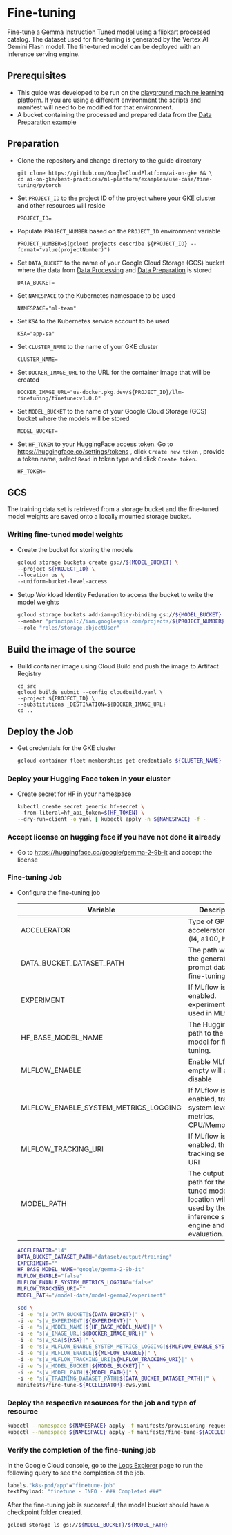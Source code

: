 # Fine-tuning

Fine-tune a Gemma Instruction Tuned model using a flipkart processed catalog. The dataset used
for fine-tuning is generated by the Vertex AI Gemini Flash model. The fine-tuned model can be deployed
with an inference serving engine.

## Prerequisites

- This guide was developed to be run on the [playground machine learning platform](/best-practices/ml-platform/examples/platform/playground/README.md). If you are using a different environment the scripts and manifest will need to be modified for that environment.
- A bucket containing the processed and prepared data from the [Data Preparation example](../../data-preparation/gemma-it)

## Preparation

- Clone the repository and change directory to the guide directory

  ```
  git clone https://github.com/GoogleCloudPlatform/ai-on-gke && \
  cd ai-on-gke/best-practices/ml-platform/examples/use-case/fine-tuning/pytorch
  ```

- Set `PROJECT_ID` to the project ID of the project where your GKE cluster and other resources will reside

  ```
  PROJECT_ID=
  ```

- Populate `PROJECT_NUMBER` based on the `PROJECT_ID` environment variable

  ```
  PROJECT_NUMBER=$(gcloud projects describe ${PROJECT_ID} --format="value(projectNumber)")
  ```

- Set `DATA_BUCKET` to the name of your Google Cloud Storage (GCS) bucket where the data from [Data Processing](../../data-processing/ray) and [Data Preparation](../../data-preparation/gemma-it) is stored

  ```
  DATA_BUCKET=
  ```

- Set `NAMESPACE` to the Kubernetes namespace to be used

  ```
  NAMESPACE="ml-team"
  ```

- Set `KSA` to the Kubernetes service account to be used

  ```
  KSA="app-sa"
  ```

- Set `CLUSTER_NAME` to the name of your GKE cluster

  ```
  CLUSTER_NAME=
  ```

- Set `DOCKER_IMAGE_URL` to the URL for the container image that will be created

  ```
  DOCKER_IMAGE_URL="us-docker.pkg.dev/${PROJECT_ID}/llm-finetuning/finetune:v1.0.0"
  ```

- Set `MODEL_BUCKET` to the name of your Google Cloud Storage (GCS) bucket where the models will be stored

  ```
  MODEL_BUCKET=
  ```

- Set `HF_TOKEN` to your HuggingFace access token. Go to https://huggingface.co/settings/tokens , click `Create new token` , provide a token name, select `Read` in token type and click `Create token`.

  ```
  HF_TOKEN=
  ```

## GCS

The training data set is retrieved from a storage bucket and the fine-tuned model weights are saved onto a locally mounted storage bucket.

### Writing fine-tuned model weights

- Create the bucket for storing the models

  ```sh
  gcloud storage buckets create gs://${MODEL_BUCKET} \
  --project ${PROJECT_ID} \
  --location us \
  --uniform-bucket-level-access
  ```

- Setup Workload Identity Federation to access the bucket to write the model weights

  ```sh
  gcloud storage buckets add-iam-policy-binding gs://${MODEL_BUCKET} \
  --member "principal://iam.googleapis.com/projects/${PROJECT_NUMBER}/locations/global/workloadIdentityPools/${PROJECT_ID}.svc.id.goog/subject/ns/${NAMESPACE}/sa/${KSA}" \
  --role "roles/storage.objectUser"
  ```

## Build the image of the source

- Build container image using Cloud Build and push the image to Artifact Registry

  ```
  cd src
  gcloud builds submit --config cloudbuild.yaml \
  --project ${PROJECT_ID} \
  --substitutions _DESTINATION=${DOCKER_IMAGE_URL}
  cd ..
  ```

## Deploy the Job

- Get credentials for the GKE cluster

  ```sh
  gcloud container fleet memberships get-credentials ${CLUSTER_NAME} --project ${PROJECT_ID}
  ```

### Deploy your Hugging Face token in your cluster

- Create secret for HF in your namespace

  ```sh
  kubectl create secret generic hf-secret \
  --from-literal=hf_api_token=${HF_TOKEN} \
  --dry-run=client -o yaml | kubectl apply -n ${NAMESPACE} -f -
  ```

### Accept license on hugging face if you have not done it already

- Go to https://huggingface.co/google/gemma-2-9b-it and accept the license

### Fine-tuning Job

- Configure the fine-tuning job

  | Variable                             | Description                                                                                                                       | Example                                        |
  | ------------------------------------ | --------------------------------------------------------------------------------------------------------------------------------- | ---------------------------------------------- |
  | ACCELERATOR                          | Type of GPU accelerator to use (l4, a100, h100)                                                                                   | l4                                             |
  | DATA_BUCKET_DATASET_PATH             | The path where the generated prompt data is for fine-tuning.                                                                      | dataset/output/training                        |
  | EXPERIMENT                           | If MLflow is enabled. experiment ID used in MLflow                                                                                | experiment-                                    |
  | HF_BASE_MODEL_NAME                   | The Hugging Face path to the base model for fine-tuning.                                                                          | google/gemma-2-9b-it                           |
  | MLFLOW_ENABLE                        | Enable MLflow, empty will also disable                                                                                            | true/false                                     |
  | MLFLOW_ENABLE_SYSTEM_METRICS_LOGGING | If MLflow is enabled, track system level metrics, CPU/Memory/GPU                                                                  | true/false                                     |
  | MLFLOW_TRACKING_URI                  | If MLflow is enabled, the tracking server URI                                                                                     | <http://mlflow-tracking-service.ml-tools:5000> |
  | MODEL_PATH                           | The output folder path for the fine-tuned model. This location will be used by the inference serving engine and model evaluation. | /model-data/model-gemma2/experiment            |

  ```sh
  ACCELERATOR="l4"
  DATA_BUCKET_DATASET_PATH="dataset/output/training"
  EXPERIMENT=""
  HF_BASE_MODEL_NAME="google/gemma-2-9b-it"
  MLFLOW_ENABLE="false"
  MLFLOW_ENABLE_SYSTEM_METRICS_LOGGING="false"
  MLFLOW_TRACKING_URI=""
  MODEL_PATH="/model-data/model-gemma2/experiment"
  ```

  ```sh
  sed \
  -i -e "s|V_DATA_BUCKET|${DATA_BUCKET}|" \
  -i -e "s|V_EXPERIMENT|${EXPERIMENT}|" \
  -i -e "s|V_MODEL_NAME|${HF_BASE_MODEL_NAME}|" \
  -i -e "s|V_IMAGE_URL|${DOCKER_IMAGE_URL}|" \
  -i -e "s|V_KSA|${KSA}|" \
  -i -e "s|V_MLFLOW_ENABLE_SYSTEM_METRICS_LOGGING|${MLFLOW_ENABLE_SYSTEM_METRICS_LOGGING}|" \
  -i -e "s|V_MLFLOW_ENABLE|${MLFLOW_ENABLE}|" \
  -i -e "s|V_MLFLOW_TRACKING_URI|${MLFLOW_TRACKING_URI}|" \
  -i -e "s|V_MODEL_BUCKET|${MODEL_BUCKET}|" \
  -i -e "s|V_MODEL_PATH|${MODEL_PATH}|" \
  -i -e "s|V_TRAINING_DATASET_PATH|${DATA_BUCKET_DATASET_PATH}|" \
  manifests/fine-tune-${ACCELERATOR}-dws.yaml
  ```

### Deploy the respective resources for the job and type of resource

```sh
kubectl --namespace ${NAMESPACE} apply -f manifests/provisioning-request-${ACCELERATOR}.yaml
kubectl --namespace ${NAMESPACE} apply -f manifests/fine-tune-${ACCELERATOR}-dws.yaml
```

### Verify the completion of the fine-tuning job

In the Google Cloud console, go to the [Logs Explorer](https://console.cloud.google.com/logs) page to run the following query to see the completion of the job.

```sh
labels."k8s-pod/app"="finetune-job"
textPayload: "finetune - INFO - ### Completed ###"
```

After the fine-tuning job is successful, the model bucket should have a checkpoint folder created.

```sh
gcloud storage ls gs://${MODEL_BUCKET}/${MODEL_PATH}
```

[data-preparation]: ../../data-preparation/gemma-it/README.md#steps
